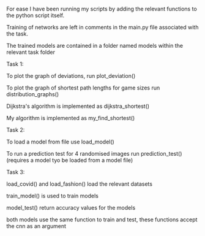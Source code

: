 For ease I have been running my scripts by adding the relevant functions to the python script itself.

Training of networks are left in comments in the main.py file associated with the task.

The trained models are contained in a folder named models within the relevant task folder

Task 1:

To plot the graph of deviations, run plot_deviation()

To plot the graph of shortest path lengths for game sizes run distribution_graphs()

Dijkstra's algorithm is implemented as dijkstra_shortest()

My algorithm is implemented as my_find_shortest()

Task 2:

To load a model from file use load_model()

To run a prediction test for 4 randomised images run prediction_test() (requires a model tyo be loaded from a model file)

Task 3:

load_covid() and load_fashion() load the relevant datasets

train_model() is used to train models

model_test() return accuracy values for the models

both models use the same function to train and test, these functions accept the cnn as an argument